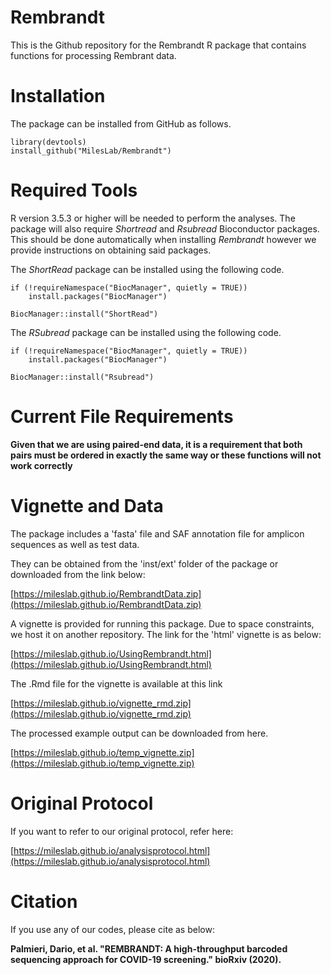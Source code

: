 # Rembrandt

This is the Github repository for the Rembrandt R package that contains functions for processing Rembrant data. 

# Installation

The package can be installed from GitHub as follows.

```
library(devtools)
install_github("MilesLab/Rembrandt")
```

# Required Tools

R version 3.5.3 or higher will be needed to perform the analyses. The package will also require *Shortread* and *Rsubread* Bioconductor packages. This should be done automatically when installing *Rembrandt* however we provide instructions on obtaining said packages. 

The *ShortRead* package can be installed using the following code.

```
if (!requireNamespace("BiocManager", quietly = TRUE))
    install.packages("BiocManager")

BiocManager::install("ShortRead")
```

The *RSubread* package can be installed using the following code.

```
if (!requireNamespace("BiocManager", quietly = TRUE))
    install.packages("BiocManager")

BiocManager::install("Rsubread")
```

# Current File Requirements

**Given that we are using paired-end data, it is a requirement that both pairs must be ordered in exactly the same way or these functions will not work correctly**

# Vignette and Data

The package includes a 'fasta' file and SAF annotation file for amplicon sequences as well as test data.

They can be obtained from the 'inst/ext' folder of the package or downloaded from the link below:

[https://mileslab.github.io/RembrandtData.zip](https://mileslab.github.io/RembrandtData.zip)

A vignette is provided for running this package. Due to space constraints, we host it on another repository.  The link for the 'html' vignette is as below:

[https://mileslab.github.io/UsingRembrandt.html](https://mileslab.github.io/UsingRembrandt.html)
 
The .Rmd file for the vignette is available at this link

[https://mileslab.github.io/vignette_rmd.zip](https://mileslab.github.io/vignette_rmd.zip)

The processed example output can be downloaded from here.

[https://mileslab.github.io/temp_vignette.zip](https://mileslab.github.io/temp_vignette.zip)

# Original Protocol

If you want to refer to our original protocol, refer here:

[https://mileslab.github.io/analysisprotocol.html](https://mileslab.github.io/analysisprotocol.html)

# Citation

If you use any of our codes, please cite as below:

**Palmieri, Dario, et al. "REMBRANDT: A high-throughput barcoded sequencing approach for COVID-19 screening." bioRxiv (2020).**


